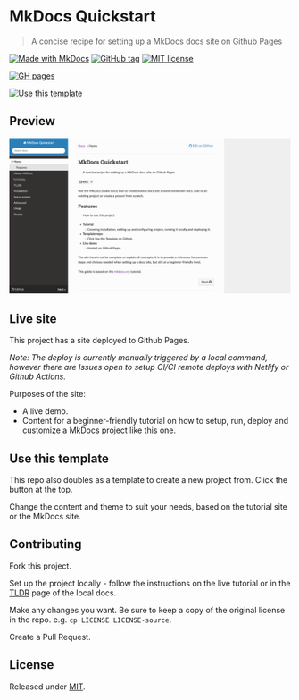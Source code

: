# MkDocs Quickstart
> A concise recipe for setting up a MkDocs docs site on Github Pages

[![Made with MkDocs](https://img.shields.io/badge/Made_with-MkDocs-blue.svg)](https://www.mkdocs.org/)
[![GitHub tag](https://img.shields.io/github/tag/MichaelCurrin/mkdocs-quickstart.svg)](https://GitHub.com/MichaelCurrin/mkdocs-quickstart/tags/)
[![MIT license](https://img.shields.io/badge/License-MIT-blue.svg)](https://github.com/MichaelCurrin/mkdocs-quickstart/blob/master/LICENSE)


<!-- TODO When creating a new project copied from this, you can delete this README.md and start over -->

[![GH pages](https://img.shields.io/badge/Github_Pages-MkDocs_Quickstart-green.svg?style=for-the-badge)](https://michaelcurrin.github.io/mkdocs-quickstart/)


[![Use this template](https://img.shields.io/badge/Use_this_template-green.svg?style=for-the-badge)](https://github.com/MichaelCurrin/mkdocs-quickstart/generate)


## Preview

![sample](/sample.png)


## Live site

This project has a site deployed to Github Pages.

_Note: The deploy is currently manually triggered by a local command, however there are Issues open to setup CI/CI remote deploys with Netlify or Github Actions._

Purposes of the site:

- A live demo.
- Content for a beginner-friendly tutorial on how to setup, run, deploy and customize a MkDocs project like this one.


## Use this template

This repo also doubles as a template to create a new project from. Click the button at the top.

Change the content and theme to suit your needs, based on the tutorial site or the MkDocs site.


## Contributing

Fork this project.

Set up the project locally - follow the instructions on the live tutorial or in the [TLDR](/docs/tutorial/tldr.md) page of the local docs.

Make any changes you want. Be sure to keep a copy of the original license in the repo. e.g. `cp LICENSE LICENSE-source`.

Create a Pull Request.


## License

Released under [MIT](/LICENSE).
